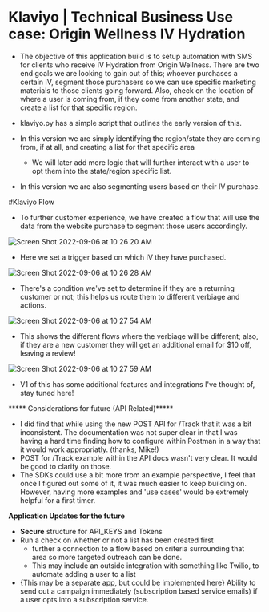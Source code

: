 # Klaviyo | Technical Business Use case: Origin Wellness IV Hydration

- The objective of this application build is to setup automation with SMS for clients who receive IV Hydration from Origin Wellness. There are two end goals we are looking to gain out of this; whoever purchases a certain IV, segment those purchasers so we can use specific marketing materials to those clients going forward. Also, check on the location of where a user is coming from, if they come from another state, and create a list for that specific region.

- klaviyo.py has a simple script that outlines the early version of this.

- In this version we are simply identifying the region/state they are coming from, if at all, and creating a list for that specific area
   - We will later add more logic that will further interact with a user to opt them into the state/region specific list.
- In this version we are also segmenting users based on their IV purchase.

#Klaviyo Flow

- To further customer experience, we have created a flow that will use the data from the website purchase to segment those users accordingly.

![Screen Shot 2022-09-06 at 10 26 20 AM](https://user-images.githubusercontent.com/33046318/188661368-3280e080-1e01-4b9b-998d-8edbfbc8b810.png)
- Here we set a trigger based on which IV they have purchased.

![Screen Shot 2022-09-06 at 10 26 28 AM](https://user-images.githubusercontent.com/33046318/188661494-4848628e-3e0f-471f-88ad-02800eaf2574.png)
- There's a condition we've set to determine if they are a returning customer or not; this helps us route them to different verbiage and actions.

![Screen Shot 2022-09-06 at 10 27 54 AM](https://user-images.githubusercontent.com/33046318/188661981-06a9907a-d867-4dad-800c-b304be188387.png)
- This shows the different flows where the verbiage will be different; also, if they are a new customer they will get an additional email for $10 off, leaving a review! 

![Screen Shot 2022-09-06 at 10 27 59 AM](https://user-images.githubusercontent.com/33046318/188662358-d1f617f6-956a-4221-9ddb-eb14491d4de4.png)


- V1 of this has some additional features and integrations I've thought of, stay tuned here! 

***** Considerations for future (API Related)*****
- I did find that while using the new POST API for /Track that it was a bit inconsistent. The documentation was not super clear in that I was having a hard time finding how to configure within Postman in a way that it would work appropriatly. (thanks, Mike!)
- POST for /Track example within the API docs wasn't very clear. It would be good to clarify on those. 
- The SDKs could use a bit more from an example perspective, I feel that once I figured out some of it, it was much easier to keep building on. However, having more examples and 'use cases' would be extremely helpful for a first timer. 

****Application Updates for the future****
- **Secure** structure for API_KEYS and Tokens
- Run a check on whether or not a list has been created first
  - further a connection to a flow based on criteria surrounding that area so more targeted outreach can be done.
  - This may include an outside integration with something like Twilio, to automate adding a user to a list
- {This may be a separate app, but could be implemented here} Ability to send out a campaign immediately (subscription based service emails) if a user opts into a subscription service.
